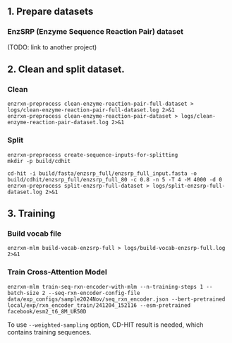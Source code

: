 ## 1. Prepare datasets

### EnzSRP (Enzyme Sequence Reaction Pair) dataset

(TODO: link to another project)


## 2. Clean and split dataset.

### Clean

```shell
enzrxn-preprocess clean-enzyme-reaction-pair-full-dataset > logs/clean-enzyme-reaction-pair-full-dataset.log 2>&1
enzrxn-preprocess clean-enzyme-reaction-pair-dataset > logs/clean-enzyme-reaction-pair-dataset.log 2>&1
```

### Split

```shell
enzrxn-preprocess create-sequence-inputs-for-splitting
mkdir -p build/cdhit
```

```shell
cd-hit -i build/fasta/enzsrp_full/enzsrp_full_input.fasta -o build/cdhit/enzsrp_full/enzsrp_full_80 -c 0.8 -n 5 -T 4 -M 4000 -d 0
enzrxn-preprocess split-enzsrp-full-dataset > logs/split-enzsrp-full-dataset.log 2>&1
```

## 3. Training

### Build vocab file

```shell
enzrxn-mlm build-vocab-enzsrp-full > logs/build-vocab-enzsrp-full.log 2>&1
```


### Train Cross-Attention Model

```shell
enzrxn-mlm train-seq-rxn-encoder-with-mlm --n-training-steps 1 --batch-size 2 --seq-rxn-encoder-config-file data/exp_configs/sample2024Nov/seq_rxn_encoder.json --bert-pretrained local/exp/rxn_encoder_train/241204_152116 --esm-pretrained facebook/esm2_t6_8M_UR50D
```

To use `--weighted-sampling` option, CD-HIT result is needed, which contains training sequences.
